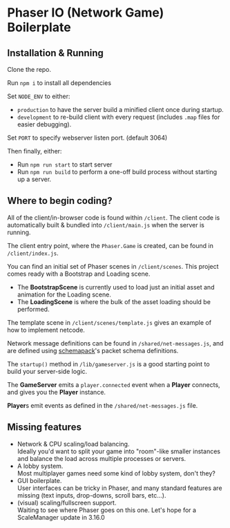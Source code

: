 # Phaser IO (Network Game) Boilerplate

## Installation & Running

Clone the repo.

Run `npm i` to install all dependencies

Set `NODE_ENV` to either:
* `production` to have the server build a minified client once during startup.
* `development` to re-build client with every request (includes `.map` files for easier debugging).

Set `PORT` to specify webserver listen port. (default 3064)

Then finally, either:
* Run `npm run start` to start server
* Run `npm run build` to perform a one-off build process without starting up a server.

## Where to begin coding?

All of the client/in-browser code is found within `/client`. The client code is automatically built & bundled into `/client/main.js` when the server is running.

The client entry point, where the `Phaser.Game` is created, can be found in `/client/index.js`.

You can find an initial set of Phaser scenes in `/client/scenes`. This project comes ready with a Bootstrap and Loading scene.

* The **BootstrapScene** is currently used to load just an initial asset and animation for the Loading scene.
* The **LoadingScene** is where the bulk of the asset loading should be performed.

The template scene in `/client/scenes/template.js` gives an example of how to implement netcode.

Network message definitions can be found in `/shared/net-messages.js`, and are defined using [schemapack](https://www.npmjs.com/package/schemapack)'s packet schema definitions.

The `startup()` method in `/lib/gameserver.js` is a good starting point to build your server-side logic.

The **GameServer** emits a `player.connected` event when a **Player** connects, and gives you the **Player** instance.

**Player**s emit events as defined in the `/shared/net-messages.js` file.

## Missing features

* Network & CPU scaling/load balancing.  
  Ideally you'd want to split your game into "room"-like smaller instances and balance the load across multiple processes or servers.
* A lobby system.  
  Most multiplayer games need some kind of lobby system, don't they?
* GUI boilerplate.  
  User interfaces can be tricky in Phaser, and many standard features are missing (text inputs, drop-downs, scroll bars, etc...).
* (visual) scaling/fullscreen support.  
  Waiting to see where Phaser goes on this one. Let's hope for a ScaleManager update in 3.16.0
